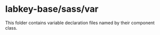 # labkey-base/sass/var

This folder contains variable declaration files named by their component class.
